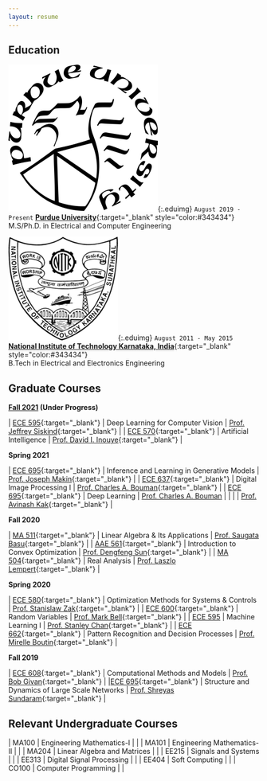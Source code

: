 ```yaml
---
layout: resume
---
```


## Education

![](/images/purdue-logo.png){:.eduimg}
`August 2019 - Present`
[__Purdue University__](https://www.purdue.edu/){:target="_blank" style="color:#343434"}
<br/>M.S/Ph.D. in Electrical and Computer Engineering

![](/images/nitk-logo.png){:.eduimg}
`August 2011 - May 2015`
[__National Institute of Technology Karnataka, India__](https://www.nitk.ac.in/){:target="_blank" style="color:#343434"}
<br/>B.Tech in Electrical and Electronics Engineering


## Graduate Courses

<style>
table td:first-of-type {
    width: 20%;
}
table td:nth-of-type(2) {
    width: 50%;
}
table td:nth-of-type(3) {
    width: 30%;
}
</style>

**<ins>Fall 2021</ins> (Under Progress)**

| [ECE 595](https://engineering.purdue.edu/ece595cv/){:target="_blank"} | Deep Learning for Computer Vision | [Prof. Jeffrey Siskind](https://engineering.purdue.edu/~qobi/){:target="_blank"} |
| [ECE 570](https://www.davidinouye.com/course/ece57000-fall-2021/){:target="_blank"} | Artificial Intelligence | [Prof. David I. Inouye](https://www.davidinouye.com/){:target="_blank"} |

**Spring 2021**

| [ECE 695](https://engineering.purdue.edu/online/courses/generative-models){:target="_blank"} | Inference and Learning in Generative Models | [Prof. Joseph Makin](https://engineering.purdue.edu/MakinLab/people){:target="_blank"} |
| [ECE 637](https://engineering.purdue.edu/~bouman/ece637/){:target="_blank"} | Digital Image Processing I | [Prof. Charles A. Bouman](https://engineering.purdue.edu/~bouman/){:target="_blank"} |
| [ECE 695](https://engineering.purdue.edu/DeepLearn/){:target="_blank"} | Deep Learning | [Prof. Charles A. Bouman](https://engineering.purdue.edu/~bouman/) |
| | | [Prof. Avinash Kak](https://engineering.purdue.edu/kak/){:target="_blank"} |


**Fall 2020**

| [MA 511](https://www.math.purdue.edu/academic/courses/coursepage?subject=MA&course=51100){:target="_blank"} | Linear Algebra & Its Applications | [Prof. Saugata Basu](https://www.math.purdue.edu/~sbasu/){:target="_blank"} |
| [AAE 561](https://catalog.purdue.edu/preview_course_nopop.php?catoid=9&coid=89885){:target="_blank"} | Introduction to Convex Optimization | [Prof. Dengfeng Sun](https://web.ics.purdue.edu/~dsun/){:target="_blank"} |
| [MA 504](https://www.math.purdue.edu/academic/courses/coursepage?subject=MA&course=50400){:target="_blank"} | Real Analysis | [Prof. Laszlo Lempert](https://www.math.purdue.edu/~lempert/){:target="_blank"} |


**Spring 2020**

| [ECE 580](https://engineering.purdue.edu/ECE/Academics/Graduates/Undergraduates/UGO/CourseInfo/courseInfo?courseid=643&show=true&type=grad){:target="_blank"} | Optimization Methods for Systems & Controls | [Prof. Stanislaw Zak](https://engineering.purdue.edu/ECE/People/ptProfile?resource_id=3272){:target="_blank"} |
| [ECE 600](https://engineering.purdue.edu/ECE/Academics/Undergraduates/UGO/pdf/UGO/Policies/UGO/CourseInfo/courseInfo?courseid=145&show=true&type=grad){:target="_blank"} | Random Variables | [Prof. Mark Bell](https://engineering.purdue.edu/ECE/People/ptPeopleListing?group_id=2571&resource_id=3137){:target="_blank"} |
| [ECE 595](https://engineering.purdue.edu/ECE/Academics/Undergraduates/UGO/pdf/UGO/Policies/UGO/CourseInfo/courseInfo?courseid=739&show=true&type=undergrad) | Machine Learning I | [Prof. Stanley Chan](https://engineering.purdue.edu/ECE/People?resource_id=111901&group_id=2571){:target="_blank"} |
| [ECE 662](https://engineering.purdue.edu/ECE/Academics/Undergraduates/UGO/CourseInfo/courseInfo?courseid=190&show=true&type=grad){:target="_blank"} | Pattern Recognition and Decision Processes | [Prof. Mirelle Boutin](https://engineering.purdue.edu/ECE/People/ptPeopleListing?group_id=2571&resource_id=3165){:target="_blank"} |



**Fall 2019**

| [ECE 608](https://engineering.purdue.edu/ECE/Academics/Undergraduates/UGO/CourseInfo/courseInfo?courseid=149.0&show=true&type=grad){:target="_blank"} | Computational Methods and Models | [Prof. Bob Givan](https://engineering.purdue.edu/ECE/People/ptPeopleListing?group_id=2571&resource_id=3234){:target="_blank"} |
|[ECE 695](https://engineering.purdue.edu/ECE/Academics/Undergraduates/UGO/CourseInfo/courseInfo?courseid=643&show=true&type=grad){:target="_blank"} | Structure and Dynamics of Large Scale Networks | [Prof. Shreyas Sundaram](https://www.cerias.purdue.edu/site/people/faculty/view/1638){:target="_blank"} |

## Relevant Undergraduate Courses


| MA100 | Engineering Mathematics-I | |
| MA101 | Engineering Mathematics-II | | 
| MA204 | Linear Algebra and Matrices | |
| EE215 | Signals and Systems | |
| EE313 | Digital Signal Processing | |
| EE404 | Soft Computing | |
| CO100 | Computer Programming | |
